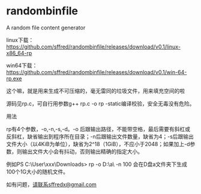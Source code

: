 # randombinfile
A random file content generator

linux下载：https://github.com/sffred/randombinfile/releases/download/v0.1/linux-x86_64-rp

win64下载：https://github.com/sffred/randombinfile/releases/download/v0.1/win-64-rp.exe

这个嘛，就是用来生成不可压缩的，毫无雷同的垃圾文件，用来填充空间的啦

源码见rp.c，可自行用参数g++ rp.c -o rp -static编译校验，安全无毒没有危险。

用法

rp有4个参数，-o,-n,-s,-d。-o 后跟输出路径，不能带空格，最后需要有斜杠或反斜杠，缺省输出到程序所在目录；-n后跟输出文件数量，缺省为4；-s后跟输出文件大小（以4KiB为单位），缺省为2^18（1GiB），不应小于2048；如果加上-d参数，则输出文件大小会有抖动，否则输出精确的指定大小。


例如PS C:\User\xxx\Downloads> rp -o D:\a\ -n 100 会在D盘a文件夹下生成100个1G大小的随机文件。


如有问题，请联系sffredx@gmail.com
